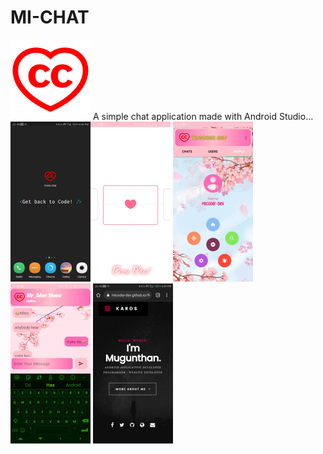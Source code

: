 # MI-CHAT
<img src="s\Logo.png" width="128"/>
A simple chat application made with Android Studio...
<img src="s\s1.jpg" width="128"/><img src="s\s2.jpg" width="128"/>
<img src="s\s3.jpg" width="128"/>
<img src="s\s4.jpg" width="128"/>
<img src="s\s5.jpg" width="128"/>
